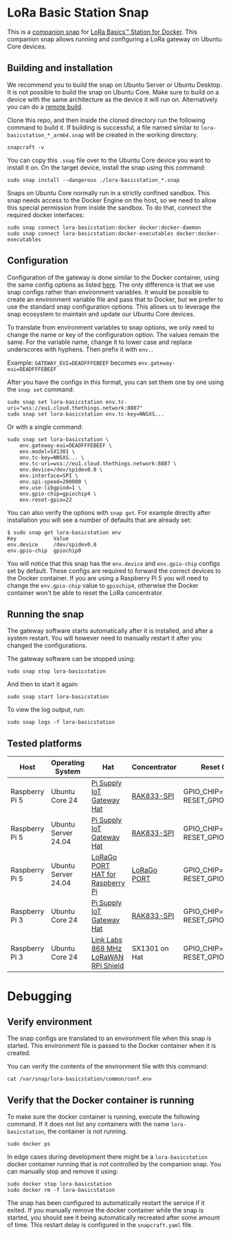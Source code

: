 # LoRa Basic Station Snap

This is a [companion snap](https://ubuntu.com/core/docs/docker-companion-snap) for [LoRa Basics™ Station for Docker](https://github.com/xoseperez/basicstation-docker).
This companion snap allows running and configuring a LoRa gateway on Ubuntu Core devices.

## Building and installation

We recommend you to build the snap on Ubuntu Server or Ubuntu Desktop.
It is not possible to build the snap on Ubuntu Core.
Make sure to build on a device with the same architecture as the device it will run on.
Alternatively you can do a [remote build](https://snapcraft.io/docs/remote-build).

Clone this repo, and then inside the cloned directory run the following command to build it.
If building is successful, a file named similar to `lora-basicstation_*_arm64.snap` will be created in the working directory.

```
snapcraft -v
```

You can copy this `.snap` file over to the Ubuntu Core device you want to install it on.
On the target device, install the snap using this command:

```
sudo snap install --dangerous ./lora-basicstation_*.snap
```

Snaps on Ubuntu Core normally run in a strictly confined sandbox.
This snap needs access to the Docker Engine on the host, so we need to allow this special permission from inside the sandbox.
To do that, connect the required docker interfaces:

```
sudo snap connect lora-basicstation:docker docker:docker-daemon
sudo snap connect lora-basicstation:docker-executables docker:docker-executables
```

## Configuration

Configuration of the gateway is done similar to the Docker container, using the same config options as listed [here](https://github.com/xoseperez/basicstation-docker?tab=readme-ov-file#configure-the-gateway).
The only difference is that we use snap configs rather than environment variables.
It would be possible to create an environment variable file and pass that to Docker, but we prefer to use the standard snap configuration options.
This allows us to leverage the snap ecosystem to maintain and update our Ubuntu Core devices.

To translate from environment variables to snap options, we only need to change the name or key of the configuration option.
The values remain the same.
For the variable name, change it to lower case and replace underscores with hyphens.
Then prefix it with `env.`.

Example:
`GATEWAY_EUI=DEADFFFEBEEF` becomes `env.gateway-eui=DEADFFFEBEEF`

After you have the configs in this format, you can set them one by one using the `snap set` command:

```
sudo snap set lora-basicstation env.tc-uri="wss://eu1.cloud.thethings.network:8887"
sudo snap set lora-basicstation env.tc-key=NNSXS...
```

Or with a single command:

```
sudo snap set lora-basicstation \
    env.gateway-eui=DEADFFFEBEEF \
    env.model=SX1301 \
    env.tc-key=NNSXS... \
    env.tc-uri=wss://eu1.cloud.thethings.network:8887 \
    env.device=/dev/spidev0.0 \
    env.interface=SPI \
    env.spi-speed=200000 \
    env.use-libgpiod=1 \
    env.gpio-chip=gpiochip4 \
    env.reset-gpio=22
```

You can also verify the options with `snap get`.
For example directly after installation you will see a number of defaults that are already set:

```
$ sudo snap get lora-basicstation env
Key            Value
env.device     /dev/spidev0.0
env.gpio-chip  gpiochip0
```

You will notice that this snap has the `env.device` and `env.gpio-chip` configs set by default.
These configs are required to forward the correct devices to the Docker container.
If you are using a Raspberry Pi 5 you will need to change the `env.gpio-chip` value to `gpiochip4`, otherwise the Docker container won't be able to reset the LoRa concentrator.

## Running the snap

The gateway software starts automatically after it is installed, and after a system restart.
You will however need to manually restart it after you changed the configurations.

The gateway software can be stopped using:

```
sudo snap stop lora-basicstation
```

And then to start it again:

```
sudo snap start lora-basicstation
```

To view the log output, run:

```
sudo snap logs -f lora-basicstation
```

## Tested platforms

| Host           | Operating System    | Hat                                                                                                                   | Concentrator                                                                                     | Reset GPIO                        |
| -------------- | ------------------- | --------------------------------------------------------------------------------------------------------------------- | ------------------------------------------------------------------------------------------------ | --------------------------------- |
| Raspberry Pi 5 | Ubuntu Core 24      | [Pi Supply IoT Gateway Hat](https://uk.pi-supply.com/products/iot-lora-gateway-hat-for-raspberry-pi)                  | [RAK833-SPI](https://www.rakwireless.com/en-us/products/lpwan-gateways-and-concentrators/rak833) | GPIO_CHIP=gpiochip4 RESET_GPIO=22 |
| Raspberry Pi 5 | Ubuntu Server 24.04 | [Pi Supply IoT Gateway Hat](https://uk.pi-supply.com/products/iot-lora-gateway-hat-for-raspberry-pi)                  | [RAK833-SPI](https://www.rakwireless.com/en-us/products/lpwan-gateways-and-concentrators/rak833) | GPIO_CHIP=gpiochip4 RESET_GPIO=22 |
| Raspberry Pi 5 | Ubuntu Server 24.04 | [LoRaGo PORT HAT for Raspberry Pi](https://sandboxelectronics.com/?product=lorago-port-multi-channel-lorawan-gateway) | [LoRaGo PORT](https://sandboxelectronics.com/?p=2669)                                            | GPIO_CHIP=gpiochip4 RESET_GPIO=25 |
| Raspberry Pi 3 | Ubuntu Core 24      | [Pi Supply IoT Gateway Hat](https://uk.pi-supply.com/products/iot-lora-gateway-hat-for-raspberry-pi)                  | [RAK833-SPI](https://www.rakwireless.com/en-us/products/lpwan-gateways-and-concentrators/rak833) | GPIO_CHIP=gpiochip0 RESET_GPIO=22 |
| Raspberry Pi 3 | Ubuntu Core 24      | [Link Labs 868 MHz LoRaWAN RPi Shield](https://www.amazon.co.uk/868-MHz-LoRaWAN-RPi-Shield/dp/B01G7G54O2)             | SX1301 on Hat                                                                                    | GPIO_CHIP=gpiochip0 RESET_GPIO=5  |

# Debugging

## Verify environment

The snap configs are translated to an environment file when this snap is started.
This environment file is passed to the Docker container when it is created.

You can verify the contents of the environment file with this command:

```
cat /var/snap/lora-basicstation/common/conf.env
```

## Verify that the Docker container is running

To make sure the docker container is running, execute the following command.
If it does not list any containers with the name `lora-basicstation`, the container is not running.

```
sudo docker ps
```

In edge cases during development there might be a `lora-basicstation` docker container running that is not controlled by the companion snap.
You can manually stop and remove it using:

```
sudo docker stop lora-basicstation
sudo docker rm -f lora-basicstation
```

The snap has been configured to automatically restart the service if it exited.
If you manually remove the docker container while the snap is started, you should see it being automatically recreated after some amount of time.
This restart delay is configured in the `snapcraft.yaml` file.
